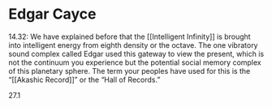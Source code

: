# Edgar Cayce
14.32: We have explained before that the [[Intelligent Infinity]] is brought into intelligent energy from eighth density or the octave. The one vibratory sound complex called Edgar used this gateway to view the present, which is not the continuum you experience but the potential social memory complex of this planetary sphere. The term your peoples have used for this is the “[[Akashic Record]]” or the “Hall of Records.”

27.1